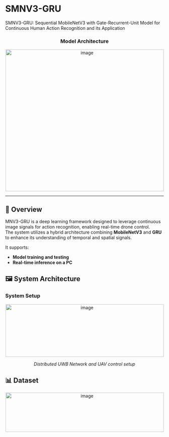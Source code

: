 # SMNV3-GRU
SMNV3-GRU: Sequential MobileNetV3 with Gate-Recurrent-Unit Model for Continuous Human Action Recognition and its Application

<h3 align="center">Model Architecture</h3>

<p align="center">
  <img width="503" height="450" alt="image" src="https://github.com/user-attachments/assets/ac0d48f8-63f1-4c03-93ac-ebb9eaf80c80" />
</p>

---

## 📘 Overview
MNV3-GRU is a deep learning framework designed to leverage continuous image signals for action recognition, enabling real-time drone control.  
The system utilizes a hybrid architecture combining **MobileNetV3** and **GRU** to enhance its understanding of temporal and spatial signals.

It supports:

- **Model training and testing**  
- **Real-time inference on a PC**

## 🖼️ System Architecture

### System Setup

<p align="center">
  <img width="503" height="167" alt="image" src="https://github.com/user-attachments/assets/ab33b6ec-d89a-40b6-af7c-8e8a808a3ac1" />

</p>

<p align="center"><i> Distributed UWB Network and UAV control setup</i></p>

## 📊 Dataset
<p align="center">
<img width="503" height="125" alt="image" src="https://github.com/user-attachments/assets/7695f448-0fd9-44db-8380-5511f6715c39" />
</p>

